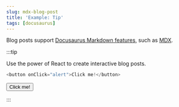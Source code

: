 ```yaml
---
slug: mdx-blog-post
title: 'Example: Tip' 
tags: [docusaurus]
---
```


Blog posts support [Docusaurus Markdown features](https://docusaurus.io/docs/markdown-features), such as [MDX](https://mdxjs.com/).

:::tip

Use the power of React to create interactive blog posts.

```js
<button onClick="alert">Click me!</button>
```

<button onclick="alert('fuck')">Click me!</button>

:::
